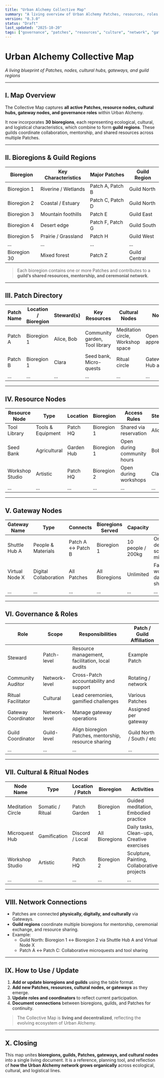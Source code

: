 ```yaml
---
title: "Urban Alchemy Collective Map"
summary: "A living overview of Urban Alchemy Patches, resources, roles, cultural hubs, gateway nodes, and bioregional guilds."
version: "0.3.0"
status: "Draft"
last_updated: "2025-10-20"
tags: ["governance", "patches", "resources", "culture", "network", "gateways", "bioregions", "guilds"]
---
```


# Urban Alchemy Collective Map  
*A living blueprint of Patches, nodes, cultural hubs, gateways, and guild regions*

---

## I. Map Overview

The Collective Map captures **all active Patches, resource nodes, cultural hubs, gateway nodes, and governance roles** within Urban Alchemy.  

It now incorporates **30 bioregions**, each representing ecological, cultural, and logistical characteristics, which combine to form **guild regions**. These guilds coordinate collaboration, mentorship, and shared resources across multiple Patches.

---

## II. Bioregions & Guild Regions

| Bioregion | Key Characteristics | Major Patches | Guild Region |
|-----------|-------------------|---------------|--------------|
| Bioregion 1 | Riverine / Wetlands | Patch A, Patch B | Guild North |
| Bioregion 2 | Coastal / Estuary | Patch C, Patch D | Guild North |
| Bioregion 3 | Mountain foothills | Patch E | Guild East |
| Bioregion 4 | Desert edge | Patch F, Patch G | Guild South |
| Bioregion 5 | Prairie / Grassland | Patch H | Guild West |
| ... | ... | ... | ... |
| Bioregion 30 | Mixed forest | Patch Z | Guild Central |

> Each bioregion contains one or more Patches and contributes to a **guild’s shared resources, mentorship, and ceremonial network**.

---

## III. Patch Directory

| Patch Name | Location / Bioregion | Steward(s) | Key Resources | Cultural Nodes | Notes |
|------------|--------------------|------------|---------------|----------------|-------|
| Patch A | Bioregion 1 | Alice, Bob | Community garden, Tool library | Meditation circle, Workshop space | Open to apprentices |
| Patch B | Bioregion 1 | Clara | Seed bank, Micro-quests | Ritual circle | Gateway Hub active |
| ... | ... | ... | ... | ... | ... |

---

## IV. Resource Nodes

| Resource Node | Type | Location | Bioregion | Access Rules | Steward(s) |
|---------------|------|---------|-----------|-------------|------------|
| Tool Library | Tools & Equipment | Patch HQ | Bioregion 1 | Shared via reservation | Alice |
| Seed Bank | Agricultural | Garden Hub | Bioregion 1 | Open during community hours | Bob |
| Workshop Studio | Artistic | Patch HQ | Bioregion 2 | Open during workshops | Clara |
| ... | ... | ... | ... | ... | ... |

---

## V. Gateway Nodes

| Gateway Name | Type | Connects | Bioregions Served | Capacity | Notes |
|--------------|------|---------|-----------------|---------|------|
| Shuttle Hub A | People & Materials | Patch A ↔ Patch B | Bioregion 1 | 10 people / 200kg | On-demand or scheduled microquests |
| Virtual Node X | Digital Collaboration | All Patches | All Bioregions | Unlimited | Facilitates workshops, data sharing |
| ... | ... | ... | ... | ... | ... |

---

## VI. Governance & Roles

| Role | Scope | Responsibilities | Patch / Guild Affiliation |
|------|-------|-----------------|-------------------------|
| Steward | Patch-level | Resource management, facilitation, local audits | Example Patch |
| Community Auditor | Network-level | Cross-Patch accountability and support | Rotating / network |
| Ritual Facilitator | Cultural | Lead ceremonies, gamified challenges | Various Patches |
| Gateway Coordinator | Network-level | Manage gateway operations | Assigned per gateway |
| Guild Coordinator | Guild-level | Align bioregion Patches, mentorship, resource sharing | Guild North / South / etc |
| ... | ... | ... | ... |

---

## VII. Cultural & Ritual Nodes

| Node Name | Type | Location / Patch | Bioregion | Activities | Notes |
|-----------|------|-----------------|-----------|-----------|------|
| Meditation Circle | Somatic / Ritual | Patch Garden | Bioregion 1 | Guided meditation, Embodied practice | Open to all |
| Microquest Hub | Gamification | Discord / Local | All Bioregions | Daily tasks, Clean-ups, Creative exercises | Linked online |
| Workshop Studio | Artistic | Patch HQ | Bioregion 2 | Sculpture, Painting, Collaborative projects | Materials provided |
| ... | ... | ... | ... | ... | ... |

---

## VIII. Network Connections

- Patches are connected **physically, digitally, and culturally** via Gateways.  
- **Guild regions** coordinate multiple bioregions for mentorship, ceremonial exchange, and resource sharing.  
- Example:  
  - Guild North: Bioregion 1 ↔ Bioregion 2 via Shuttle Hub A and Virtual Node X  
  - Patch A ↔ Patch C: Collaborative microquests and tool sharing  

---

## IX. How to Use / Update

1. **Add or update bioregions and guilds** using the table format.  
2. **Add new Patches, resources, cultural nodes, or gateways** as they emerge.  
3. **Update roles and coordinators** to reflect current participation.  
4. **Document connections** between bioregions, guilds, and Patches for continuity.  

> The Collective Map is **living and decentralized**, reflecting the evolving ecosystem of Urban Alchemy.

---

## X. Closing

This map unites **bioregions, guilds, Patches, gateways, and cultural nodes** into a single living document. It is a reference, planning tool, and reflection of **how the Urban Alchemy network grows organically** across ecological, cultural, and logistical lines.

